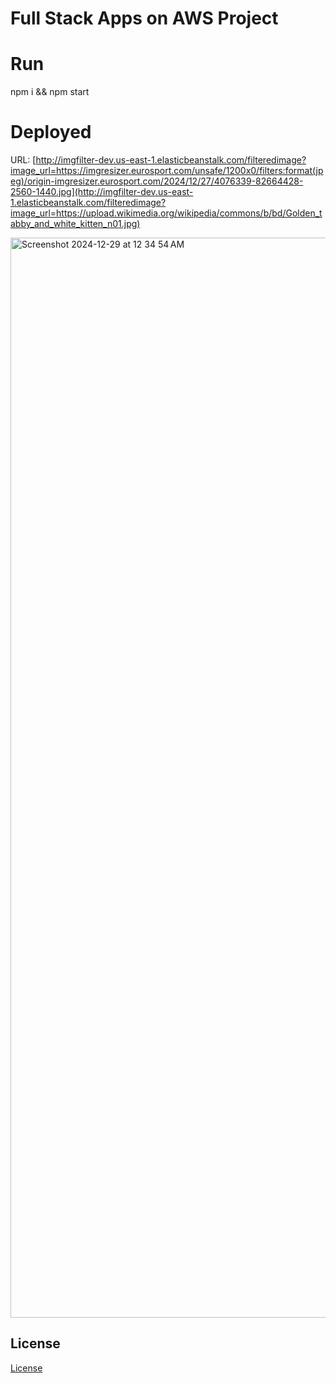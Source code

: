# Full Stack Apps on AWS Project

# Run
npm i && npm start

# Deployed
URL: [http://imgfilter-dev.us-east-1.elasticbeanstalk.com/filteredimage?image_url=https://imgresizer.eurosport.com/unsafe/1200x0/filters:format(jpeg)/origin-imgresizer.eurosport.com/2024/12/27/4076339-82664428-2560-1440.jpg](http://imgfilter-dev.us-east-1.elasticbeanstalk.com/filteredimage?image_url=https://upload.wikimedia.org/wikipedia/commons/b/bd/Golden_tabby_and_white_kitten_n01.jpg)

<img width="1728" alt="Screenshot 2024-12-29 at 12 34 54 AM" src="https://github.com/user-attachments/assets/d65c3958-664e-4835-974c-f0063663967f" />

## License

[License](LICENSE.txt)
